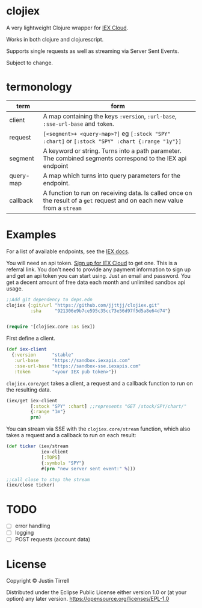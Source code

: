 # clojiex 

A very lightweight Clojure wrapper for [IEX Cloud](https://iexcloud.io/docs/api/). 

Works in both clojure and clojurescript. 

Supports single requests as well as streaming via Server Sent Events.

Subject to change.

# termonology


| term      | form                                                                                                                       |
|-----------|----------------------------------------------------------------------------------------------------------------------------|
| client    | A map containing the keys `:version`, `:url-base`, `:sse-url-base` and `token`.                                            |
| request   | `[<segment>+ <query-map>?]` eg `[:stock "SPY" :chart]` or `[:stock "SPY" :chart {:range "1y"}]`                            |
| segment   | A keyword or string. Turns into a path parameter. The combined segments correspond to the IEX api endpoint                 |
| query-map | A map which turns into query parameters for the endpoint.                                                                  |
| callback  | A function to run on receiving data. Is called once on the result of a `get` request and on each new value from a `stream` |                                               |

# Examples

For a list of available endpoints, see the [IEX docs](https://iexcloud.io/docs/api/). 

You will need an api token. [Sign up for IEX Cloud](https://iexcloud.io/s/6292bbcc) to get one. This is a referral link. You don't need to provide any payment information to sign up and get an api token you can start using. Just an email and password. You get a decent amount of free data each month and unlimited sandbox api usage.

```clojure
;;Add git dependency to deps.edn
clojiex {:git/url "https://github.com/jjttjj/clojiex.git"
         :sha     "921306e9b7ce595c35cc73e56d97f5d5a8e64d74"}
```

```clojure

(require '[clojiex.core :as iex])

```

First define a client.

```clojure
(def iex-client
  {:version      "stable"
   :url-base     "https://sandbox.iexapis.com"
   :sse-url-base "https://sandbox-sse.iexapis.com"
   :token        "<your IEX pub token>"})
```

`clojiex.core/get` takes a client, a request and a callback function to run on the resulting data.

```clojure
(iex/get iex-client
         [:stock "SPY" :chart] ;;represents "GET /stock/SPY/chart/"
         {:range "1m"}
         prn)
```


You can stream via SSE with the `clojiex.core/stream` function, which also takes a request and a callback to run on each result: 

```clojure
(def ticker (iex/stream
             iex-client
             [:TOPS]
             {:symbols "SPY"}
             #(prn "new server sent event:" %)))

;;call close to stop the stream
(iex/close ticker)

```

# TODO 

- [ ] error handling
- [ ] logging
- [ ] POST requests (account data)

# License

Copyright © Justin Tirrell

Distributed under the Eclipse Public License either version 1.0 or (at your option) any later version. https://opensource.org/licenses/EPL-1.0
